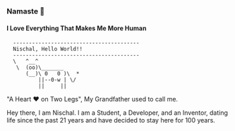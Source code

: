 <!--
**theonlyNischal/theonlyNischal** is a ✨ _special_ ✨ repository because its `README.md` (this file) appears on your GitHub profile.

----------------------------------------
Nischal, Hello World!!
----------------------------------------
      \   ^__^
       \  (oo)\_______
          (__)\ 0   0 )\  *
              ||--0-w | \/
              ||     ||

Here are some ideas to get you started:

- 🔭 I’m currently working on ...
- 🌱 I’m currently learning ...
- 👯 I’m looking to collaborate on ...
- 🤔 I’m looking for help with ...
- 💬 Ask me about ...
- 📫 How to reach me: ...
- 😄 Pronouns: ...
- ⚡ Fun fact: ...
-->


### Namaste :pray:

#### I Love Everything That Makes Me More Human

      ----------------------------------------
      Nischal, Hello World!!
      ----------------------------------------
      \   ^__^
       \  (oo)\_______
          (__)\ 0   0 )\  *
              ||--0-w | \/
              ||     ||

"A Heart :hearts: on Two Legs", My Grandfather used to call me.

Hey there, I am Nischal. I am a Student, a Developer, and an Inventor, dating life since the past 21 years and have decided to stay here for 100 years.

